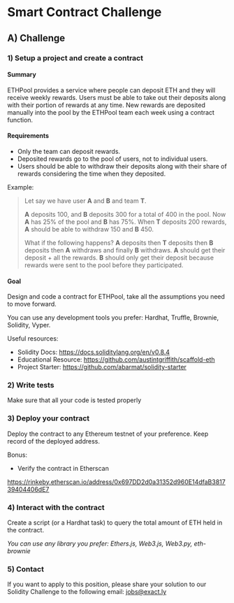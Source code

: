 # Smart Contract Challenge

## A) Challenge

### 1) Setup a project and create a contract

#### Summary

ETHPool provides a service where people can deposit ETH and they will receive weekly rewards. Users must be able to take out their deposits along with their portion of rewards at any time. New rewards are deposited manually into the pool by the ETHPool team each week using a contract function.

#### Requirements

- Only the team can deposit rewards.
- Deposited rewards go to the pool of users, not to individual users.
- Users should be able to withdraw their deposits along with their share of rewards considering the time when they deposited.

Example:

> Let say we have user **A** and **B** and team **T**.
>
> **A** deposits 100, and **B** deposits 300 for a total of 400 in the pool. Now **A** has 25% of the pool and **B** has 75%. When **T** deposits 200 rewards, **A** should be able to withdraw 150 and **B** 450.
>
> What if the following happens? **A** deposits then **T** deposits then **B** deposits then **A** withdraws and finally **B** withdraws.
> **A** should get their deposit + all the rewards.
> **B** should only get their deposit because rewards were sent to the pool before they participated.

#### Goal

Design and code a contract for ETHPool, take all the assumptions you need to move forward.

You can use any development tools you prefer: Hardhat, Truffle, Brownie, Solidity, Vyper.

Useful resources:

- Solidity Docs: https://docs.soliditylang.org/en/v0.8.4
- Educational Resource: https://github.com/austintgriffith/scaffold-eth
- Project Starter: https://github.com/abarmat/solidity-starter

### 2) Write tests

Make sure that all your code is tested properly

### 3) Deploy your contract

Deploy the contract to any Ethereum testnet of your preference. Keep record of the deployed address.

Bonus:

- Verify the contract in Etherscan

https://rinkeby.etherscan.io/address/0x697DD2d0a31352d960E14dfaB381739404406dE7

### 4) Interact with the contract

Create a script (or a Hardhat task) to query the total amount of ETH held in the contract.

_You can use any library you prefer: Ethers.js, Web3.js, Web3.py, eth-brownie_

### 5) Contact
If you want to apply to this position, please share your solution to our Solidity Challenge to the following email: jobs@exact.ly
